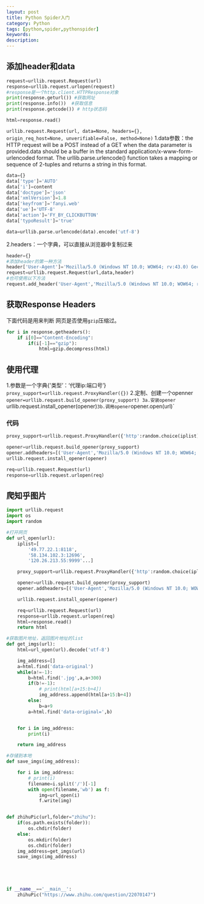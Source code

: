 ```yaml
---
layout: post
title: Python Spider入门
category: Python
tags: [python,spider,pythonspider]
keywords:
description:
---
```


## 添加header和data

```python
request=urllib.request.Request(url)
response=urllib.request.urlopen(request)
#response是一个http.client.HTTPResponse对象
print(response.geturl()) #获取网址
print(response.info())  #获取信息
print(response.getcode()) # http状态码

html=response.read()
```

`urllib.request.Request(url, data=None, headers={}, origin_req_host=None, unverifiable=False, method=None)`
1.data参数：the HTTP request will be a POST instead of a GET when the data parameter is provided.data should be a buffer in the standard application/x-www-form-urlencoded format. The urllib.parse.urlencode() function takes a mapping or sequence of 2-tuples and returns a string in this format.<br>

```python
data={}
data['type']='AUTO'
data['i']=content
data['doctype']='json'
data['xmlVersion']=1.8
data['keyfrom']='fanyi.web'
data['ue']='UTF-8'
data['action']='FY_BY_CLICKBUTTON'
data['typoResult']='true'

data=urllib.parse.urlencode(data).encode('utf-8')
```

2.headers：一个字典，可以直接从浏览器中复制过来

```python
header={}
#添加header的第一种方法
header['User-Agent']='Mozilla/5.0 (Windows NT 10.0; WOW64; rv:43.0) Gecko/20100101 Firefox/43.0'
request=urllib.request.Request(url,data,header)
#也可使用以下方法
request.add_header('User-Agent','Mozilla/5.0 (Windows NT 10.0; WOW64; rv:43.0) Gecko/20100101 Firefox/43.0')
```


## 获取Response Headers

下面代码是用来判断 网页是否使用`gzip`压缩过。
```python
for i in response.getheaders():
    if i[0]=="Content-Encoding":
        if(i[-1]=="gzip"):
            html=gzip.decompress(html)
```

## 使用代理



1.参数是一个字典{'类型’：‘代理ip:端口号’}
`proxy_support=urllib.request.ProxyHandler({})`
2.定制、创建一个openner
`opener=urllib.request.build_opener(proxy_support)
3a.安装opener
`urllib.request.install_opener(opener)`
3b.调用opener
`opener.open(url)`

### 代码

```python
proxy_support=urllib.request.ProxyHandler({'http':random.choice(iplist)})

opener=urllib.request.build_opener(proxy_support)
opener.addheaders=[('User-Agent','Mozilla/5.0 (Windows NT 10.0; WOW64; rv:43.0) Gecko/20100101 Firefox/43.0')]
urllib.request.install_opener(opener)

req=urllib.request.Request(url)
response=urllib.request.urlopen(req)
```


## 爬知乎图片

```python
import urllib.request
import os
import random

#打开网页
def url_open(url):
    iplist=[
        '49.77.22.1:8118',
        '58.134.102.3:12696',
        '120.26.213.55:9999'...]

    proxy_support=urllib.request.ProxyHandler({'http':random.choice(iplist)})

    opener=urllib.request.build_opener(proxy_support)
    opener.addheaders=[('User-Agent','Mozilla/5.0 (Windows NT 10.0; WOW64; rv:43.0) Gecko/20100101 Firefox/43.0')]

    urllib.request.install_opener(opener)

    req=urllib.request.Request(url)
    response=urllib.request.urlopen(req)
    html=response.read()
    return html

#获取图片地址，返回图片地址的list
def get_imgs(url):
    html=url_open(url).decode('utf-8')

    img_address=[]
    a=html.find('data-original')
    while(a!=-1):
        b=html.find('.jpg',a,a+300)
        if(b!=-1):
            # print(html[a+15:b+4])
            img_address.append(html[a+15:b+4])
        else:
            b=a+9
        a=html.find('data-original=',b)


    for i in img_address:
        print(i)

    return img_address

#存储到本地
def save_imgs(img_address):

    for i in img_address:
        # print(i)
        filename=i.split('/')[-1]
        with open(filename,'wb') as f:
            img=url_open(i)
            f.write(img)


def zhihuPic(url,folder="zhihu"):
    if(os.path.exists(folder)):
        os.chdir(folder)
    else:
        os.mkdir(folder)
        os.chdir(folder)
    img_address=get_imgs(url)
    save_imgs(img_address)





if __name__=='__main__':
    zhihuPic("https://www.zhihu.com/question/22070147")
```
